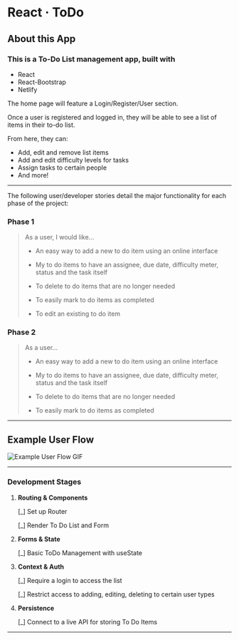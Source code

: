 # React &middot; ToDo

## About this App

### This is a To-Do List management app, built with

* React
* React-Bootstrap
* Netlify

The home page will feature a Login/Register/User section.

Once a user is registered and logged in, they will be able to see a list of items in their to-do list.

From here, they can:

* Add, edit and remove list items
* Add and edit difficulty levels for tasks
* Assign tasks to certain people
* And more!

---

The following user/developer stories detail the major functionality for each phase of the project:

### Phase 1

> As a user, I would like...
>
> * An easy way to add a new to do item using an online interface
>
> * My to do items to have an assignee, due date, difficulty meter, status and the task itself
>
> * To delete to do items that are no longer needed
>
> * To easily mark to do items as completed
>
> * To edit an existing to do item

### Phase 2

> As a user...
>
> * An easy way to add a new to do item using an online interface
>
> * My to do items to have an assignee, due date, difficulty meter, status and the task itself
>
> * To delete to do items that are no longer needed
>
> * To easily mark to do items as completed

---

## Example User Flow

![Example User Flow GIF](/assets/todo.gif)

---

### Development Stages

1. **Routing & Components**

      [_] Set up Router

      [_] Render To Do List and Form

2. **Forms & State**

      [_] Basic ToDo Management with useState

3. **Context & Auth**

      [_] Require a login to access the list

      [_] Restrict access to adding, editing, deleting to certain user types

4. **Persistence**

      [_] Connect to a live API for storing To Do Items

---
